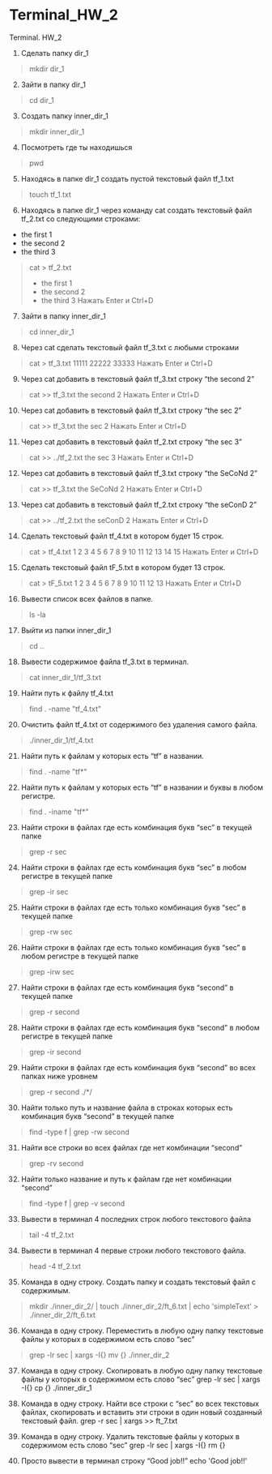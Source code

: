 # Terminal_HW_2

Terminal. HW_2

1. Сделать папку dir_1  
> mkdir dir_1  

2. Зайти в папку dir_1   
> cd dir_1  

3. Создать папку inner_dir_1  
> mkdir inner_dir_1  

4. Посмотреть где ты находишься  
> pwd

5. Находясь в папке dir_1 создать пустой текстовый файл tf_1.txt  
> touch tf_1.txt

6. Находясь в папке dir_1 через команду cat создать текстовый файл tf_2.txt со следующими строками:
- the first 1
- the second 2
- the third 3    
> cat > tf_2.txt
> - the first 1
> - the second 2
> - the third 3
> Нажать Enter и Ctrl+D

7. Зайти в папку inner_dir_1  
> cd inner_dir_1

8. Через cat сделать текстовый файл tf_3.txt  c любыми строками  
> cat > tf_3.txt
> 11111
> 22222
> 33333
> Нажать Enter и Ctrl+D

9. Через cat добавить в текстовый файл tf_3.txt строку “the second 2”    
> cat >> tf_3.txt
> the second 2
> Нажать Enter и Ctrl+D

10. Через cat добавить в текстовый файл tf_3.txt строку “the sec 2”  
> cat >> tf_3.txt
> the sec 2
> Нажать Enter и Ctrl+D

11. Через cat добавить в текстовый файл tf_2.txt строку “the sec 3”  
> cat >> ../tf_2.txt
> the sec 3
> Нажать Enter и Ctrl+D

12. Через cat добавить в текстовый файл tf_3.txt строку “the SeCoNd 2”  
> cat >> tf_3.txt
> the SeCoNd 2
> Нажать Enter и Ctrl+D

13. Через cat добавить в текстовый файл tf_2.txt строку “the seConD 2”  
> cat >> ../tf_2.txt
> the seConD 2
> Нажать Enter и Ctrl+D

14. Сделать текстовый файл tf_4.txt в котором будет 15 строк.  
> cat > tf_4.txt
> 1
> 2
> 3
> 4
> 5
> 6
> 7
> 8
> 9
> 10
> 11
> 12
> 13
> 14
> 15
> Нажать Enter и Ctrl+D

15. Сделать текстовый файл tF_5.txt в котором будет 13 строк.  
> cat > tF_5.txt
> 1
> 2
> 3
> 4
> 5
> 6
> 7
> 8
> 9
> 10
> 11
> 12
> 13
> Нажать Enter и Ctrl+D

16. Вывести список всех файлов в папке.  
> ls -la

17. Выйти из папки inner_dir_1  
> cd ..

18. Вывести содержимое файла tf_3.txt в терминал.  
> cat inner_dir_1/tf_3.txt

19. Найти путь к файлу tf_4.txt  
> find . -name "tf_4.txt"

20. Очистить файл tf_4.txt от содержимого без удаления самого файла.  
> ./inner_dir_1/tf_4.txt

21. Найти путь к файлам у которых есть  “tf” в названии.  
> find . -name "tf*"	

22. Найти путь к файлам у которых есть  “tf” в названии и буквы в любом регистре.  
> find . -iname "tf*" 

23. Найти строки в файлах где есть комбинация букв “sec” в текущей папке  
> grep -r sec 

24. Найти строки в файлах где есть комбинация букв “sec” в любом регистре в текущей папке  
> grep -ir sec         

25. Найти строки в файлах где есть только комбинация букв “sec” в текущей папке  
> grep -rw sec

26. Найти строки в файлах где есть только комбинация букв “sec” в любом регистре в текущей папке  
> grep -irw sec

27. Найти строки в файлах где есть комбинация букв “second” в текущей папке  
> grep -r second

28. Найти строки в файлах где есть комбинация букв “second” в любом регистре в текущей папке  
> grep -ir second

29. Найти строки в файлах где есть комбинация букв “second” во всех папках ниже уровнем  
> grep -r second ./*/

30. Найти только путь и название файла в строках которых есть комбинация букв “second” в текущей папке  
> find -type f | grep -rw second 

31. Найти все строки во всех файлах где нет комбинации “second”  
> grep -rv second

32. Найти только название и путь к файлам где нет комбинации “second”  
> find -type f | grep -v second 

33. Вывести в терминал 4 последних строк любого текстового файла  
> tail -4 tf_2.txt

34. Вывести в терминал 4 первые строки любого текстового файла.   
> head -4 tf_2.txt

35. Команда в одну строку. Создать папку и создать текстовый файл с содержимым.  
> mkdir ./inner_dir_2/ | touch ./inner_dir_2/ft_6.txt | echo 'simpleText' > ./inner_dir_2/ft_6.txt

36. Команда в одну строку. Переместить в любую одну папку текстовые файлы у которых в содержимом есть слово “sec”  
> grep -lr sec | xargs -I{} mv {} ./inner_dir_2 

37. Команда в одну строку. Скопировать в любую одну папку текстовые файлы у которых в содержимом есть слово “sec”
grep -lr sec | xargs -I{} cp {} ./inner_dir_1 

38. Команда в одну строку. Найти все строки c “sec” во всех текстовых файлах, скопировать и вставить эти строки в один новый созданный текстовый файл.
grep -r sec | xargs >> ft_7.txt

39. Команда в одну строку. Удалить текстовые файлы у которых в содержимом есть слово “sec”
grep -lr sec | xargs -I{} rm {}

40. Просто вывести в терминал строку “Good job!!”
echo 'Good job!!'
